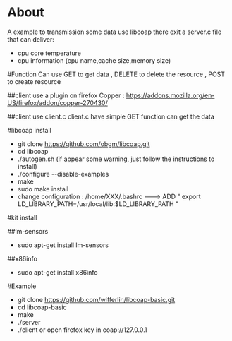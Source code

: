 # About
A example to transmission some data use libcoap
there exit a server.c file that can deliver:
 
* cpu core temperature
* cpu information (cpu name,cache size,memory size)

#Function
 Can use GET to get data , DELETE to delete the resource , POST to create resource 

##client use a plugin on firefox 
Copper : https://addons.mozilla.org/en-US/firefox/addon/copper-270430/

##client use client.c 
client.c have simple GET function can get the data
 
#libcoap install
 
* git clone https://github.com/obgm/libcoap.git
* cd libcoap
* ./autogen.sh (if appear some warning, just follow the instructions to install)
* ./configure --disable-examples
* make
* sudo make install
* change configuration : /home/XXX/.bashrc --->  ADD " export LD_LIBRARY_PATH=/usr/local/lib:$LD_LIBRARY_PATH " 

#kit install

##lm-sensors

* sudo apt-get install lm-sensors

##x86info

* sudo apt-get install x86info
    
#Example

* git clone https://github.com/wifferlin/libcoap-basic.git
* cd libcoap-basic
* make
* ./server
* ./client  or  open firefox key in coap://127.0.0.1
